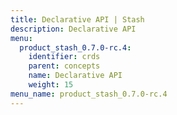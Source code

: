 ```yaml
---
title: Declarative API | Stash
description: Declarative API
menu:
  product_stash_0.7.0-rc.4:
    identifier: crds
    parent: concepts
    name: Declarative API
    weight: 15
menu_name: product_stash_0.7.0-rc.4
---
```

